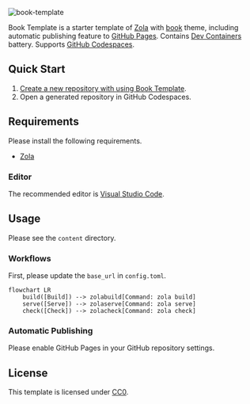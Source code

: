 ![book-template](https://socialify.git.ci/sakkke/book-template/image?font=Inter&name=1&theme=Light)

Book Template is a starter template of [Zola][zola] with [book][book] theme, including automatic publishing feature to [GitHub Pages][github-pages].  Contains [Dev Containers][dev-containers] battery.  Supports [GitHub Codespaces][github-codespaces].

## Quick Start

1. [Create a new repository with using Book Template][use-book-template].
2. Open a generated repository in GitHub Codespaces.

## Requirements

Please install the following requirements.

- [Zola][zola]

### Editor

The recommended editor is [Visual Studio Code][visual-studio-code].

## Usage

Please see the `content` directory.

### Workflows

First, please update the `base_url` in `config.toml`.

```mermaid
flowchart LR
    build([Build]) --> zolabuild[Command: zola build]
    serve([Serve]) --> zolaserve[Command: zola serve]
    check([Check]) --> zolacheck[Command: zola check]
```

### Automatic Publishing

Please enable GitHub Pages in your GitHub repository settings.

## License

This template is licensed under [CC0][cc0].

[zola]: https://www.getzola.org/
[book]: https://github.com/getzola/book
[github-pages]: https://pages.github.com/
[dev-containers]: https://code.visualstudio.com/docs/devcontainers/containers
[use-book-template]: https://github.com/new?template_name=book-template&template_owner=sakkke
[github-codespaces]: https://github.com/features/codespaces
[visual-studio-code]: https://code.visualstudio.com/
[cc0]: https://creativecommons.org/public-domain/cc0/
